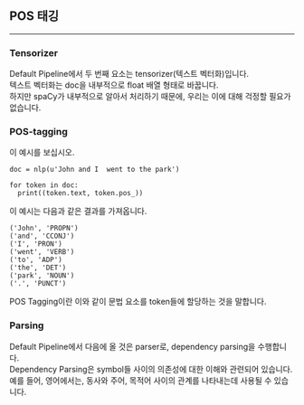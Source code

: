 ## POS 태깅
---

### Tensorizer
Default Pipeline에서 두 번째 요소는 tensorizer(텍스트 벡터화)입니다.   
텍스트 벡터화는 doc을 내부적으로 float 배열 형태로 바꿉니다.   
하지만 spaCy가 내부적으로 알아서 처리하기 때문에, 우리는 이에 대해 걱정할 필요가 없습니다.   

### POS-tagging
이 예시를 보십시오.   
```
doc = nlp(u'John and I  went to the park')

for token in doc:
  print((token.text, token.pos_))
```

이 예시는 다음과 같은 결과를 가져옵니다.   
```
('John', 'PROPN')
('and', 'CCONJ')
('I', 'PRON')
('went', 'VERB')
('to', 'ADP')
('the', 'DET')
('park', 'NOUN')
('.', 'PUNCT')
```

POS Tagging이란 이와 같이 문법 요소를 token들에 할당하는 것을 말합니다.   

### Parsing
Default Pipeline에서 다음에 올 것은 parser로, dependency parsing을 수행합니다.   
Dependency Parsing은 symbol들 사이의 의존성에 대한 이해와 관련되어 있습니다.   
예를 들어, 영어에서는, 동사와 주어, 목적어 사이의 관계를 나타내는데 사용될 수 있습니다.   
